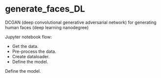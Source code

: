 # generate_faces_DL
 DCGAN (deep convolutional generative adversarial network) for generating human faces (deep learning nanodegree)  

Jupyter notebook flow:  

- Get the data.
- Pre-process the data.
- Create dataloader.
- Define the model.

Define the model.